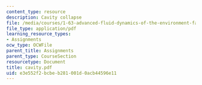 ```yaml
---
content_type: resource
description: Cavity collapse
file: /media/courses/1-63-advanced-fluid-dynamics-of-the-environment-fall-2002/e3e552f2bcbeb281001d0acb44596e11_cavity.pdf
file_type: application/pdf
learning_resource_types:
- Assignments
ocw_type: OCWFile
parent_title: Assignments
parent_type: CourseSection
resourcetype: Document
title: cavity.pdf
uid: e3e552f2-bcbe-b281-001d-0acb44596e11
---
```

